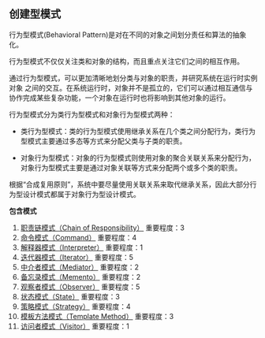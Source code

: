 ## 创建型模式

行为型模式(Behavioral Pattern)是对在不同的对象之间划分责任和算法的抽象化。

行为型模式不仅仅关注类和对象的结构，而且重点关注它们之间的相互作用。

通过行为型模式，可以更加清晰地划分类与对象的职责，并研究系统在运行时实例对象 之间的交互。在系统运行时，对象并不是孤立的，它们可以通过相互通信与协作完成某些复杂功能，一个对象在运行时也将影响到其他对象的运行。

行为型模式分为类行为型模式和对象行为型模式两种：

- 类行为型模式：类的行为型模式使用继承关系在几个类之间分配行为，类行为型模式主要通过多态等方式来分配父类与子类的职责。

- 对象行为型模式：对象的行为型模式则使用对象的聚合关联关系来分配行为，对象行为型模式主要是通过对象关联等方式来分配两个或多个类的职责。

根据“合成复用原则”，系统中要尽量使用关联关系来取代继承关系，因此大部分行为型设计模式都属于对象行为型设计模式。

**包含模式**

1. [职责链模式（Chain of Responsibility）](https://github.com/ontheway12138/DesignPattern/tree/master/BehavioralPatten/ChainOfResponsibility)
    重要程度：3
2. [命令模式（Command）](https://github.com/ontheway12138/DesignPattern/tree/master/BehavioralPatten/Command)
    重要程度：4
3. [解释器模式（Interpreter）](https://github.com/ontheway12138/DesignPattern/tree/master/BehavioralPatten/Interpreter)
    重要程度：1
4. [迭代器模式（Iterator）](https://github.com/ontheway12138/DesignPattern/tree/master/BehavioralPatten/Iterator)
    重要程度：5
5. [中介者模式（Mediator）](https://github.com/ontheway12138/DesignPattern/tree/master/BehavioralPatten/Mediator)
    重要程度：2
6. [备忘录模式（Memento）](https://github.com/ontheway12138/DesignPattern/tree/master/BehavioralPatten/Memento)
    重要程度：2
7. [观察者模式（Observer）](https://github.com/ontheway12138/DesignPattern/tree/master/BehavioralPatten/Observer)
    重要程度：5
8. [状态模式（State）](https://github.com/ontheway12138/DesignPattern/tree/master/BehavioralPatten/State)
    重要程度：3
9. [策略模式（Strategy）](https://github.com/ontheway12138/DesignPattern/tree/master/BehavioralPatten/Strategy)
    重要程度：4
10. [模板方法模式（Template Method）](https://github.com/ontheway12138/DesignPattern/tree/master/BehavioralPatten/TemplateMethod)
    重要程度：3
11. [访问者模式（Visitor）](https://github.com/ontheway12138/DesignPattern/tree/master/BehavioralPatten/Visitor)
    重要程度：1
